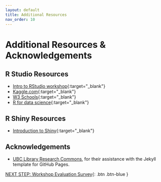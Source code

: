 ```yaml
---
layout: default
title: Additional Resources
nav_order: 10
---
```

# Additional Resources & Acknowledgements

## R Studio Resources
- [Intro to RStudio workshop](lib.uvic.ca/rstud){:target="_blank"}
- [Kaggle.com](kaggle.com){:target="_blank"}
- [W3 Schools](https://www.w3schools.com/r/){:target="_blank"}
- [R for data science](https://search.library.uvic.ca/discovery/fulldisplay?context=L&vid=01VIC_INST:01UVIC&search_scope=MyInst_and_CI&tab=LIBALL&docid=alma9957587042407291){:target="_blank"}

## R Shiny Resources
- [Introduction to Shiny](https://shiny.rstudio.com/tutorial/){:target="_blank"}

## Acknowledgements

- [UBC Library Research Commons](https://github.com/ubc-library-rc/), for their assistance with the Jekyll template for GitHub Pages.

[NEXT STEP: Workshop Evaluation Survey](workshop-survey.html){: .btn .btn-blue }
